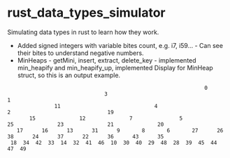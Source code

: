 # rust_data_types_simulator
Simulating data types in rust to learn how they work.
- Added signed integers with variable bites count, e.g. i7, i59... - Can see their bites to understand negative numbers.
- MinHeaps - getMini, insert, extract, delete_key - implemented min_heapify and min_heapify_up, implemented Display for MinHeap struct, so this is an output example.
```
                                                               0                                                                
                               3                                                               1                                
               11                              4                               2                               19               
       15              12              7               5               25              23              21              20       
   17      16      13      31      9       8       6       27      26      38      24      37      22      36      43      35   
 18  34  42  33  14  32  41  46  10  30  40  29  48  28  39  45  44  47  49 
 ```
 
